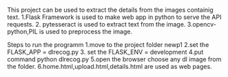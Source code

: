 This project can be used to extract the details from the images containig text.
1.Flask Framework is used to make web app in python to serve the API requests.
2. pytesseract is used to extract text from the image.
3.opencv-python,PIL is used to preprocess the image.


Steps to run the programm
1.move to the project folder newp1
2.set the FLASK_APP = dlrecog.py
3. set the FLASK_ENV = development
4.put command python dlrecog.py
5.open the browser choose any dl image from the folder.
6.home.html,upload.html,details.html are used as web pages.
